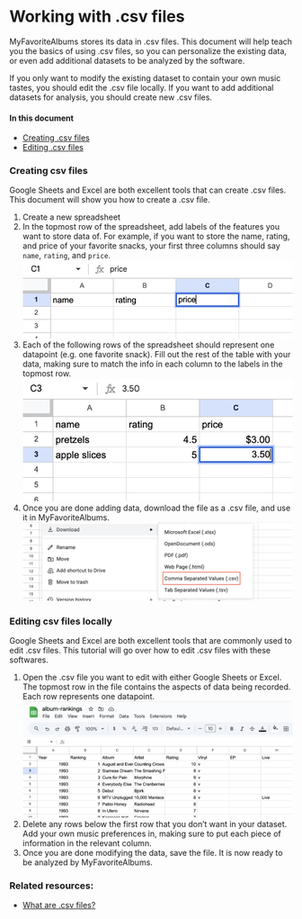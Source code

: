 # Working with .csv files

MyFavoriteAlbums stores its data in .csv files. This document will help teach you 
the basics of using .csv files, so you can personalize the existing data, 
or even add additional datasets to be analyzed by the software. 

If you only want to modify the existing dataset to contain your own music tastes, you should edit the .csv file locally. 
If you want to add additional datasets for analysis, you should create new .csv files.

#### In this document
  * [Creating .csv files](###creating-csv-files)
  * [Editing .csv files](###editing-csv-files-locally)

### Creating csv files
Google Sheets and Excel are both excellent tools that can create .csv files. This document will show you how to create a .csv file.
  1. Create a new spreadsheet
  2. In the topmost row of the spreadsheet, add labels of the features you want to store data of. For example, if you want to store the name, rating, and price of your favorite snacks, your first three columns should say ```name```, ```rating```, and ```price```.
     ![.csv file example](./img/csv-file-example.png)
  3. Each of the following rows of the spreadsheet should represent one datapoint (e.g. one favorite snack). Fill out the rest of the table with your data, making sure to match the info in each column to the labels in the topmost row.
     ![.csv file example 2](./img/csv-file-example2.png)
  4. Once you are done adding data, download the file as a .csv file, and use it in MyFavoriteAlbums.
     ![.csv file download workflow](./img/csv-file-download.png)


### Editing csv files locally
Google Sheets and Excel are both excellent tools that are commonly used to edit .csv files. This tutorial will go over how to edit .csv files with these softwares.
  1. Open the .csv file you want to edit with either Google Sheets or Excel. The topmost row in the file contains the aspects of data being recorded. Each row represents one datapoint.
     ![.csv file example](./img/csv-file-format.png)
  2. Delete any rows below the first row that you don’t want in your dataset. Add your own music preferences in, making sure to put each piece of information in the relevant column.
  3. Once you are done modifying the data, save the file. It is now ready to be analyzed by MyFavoriteAlbums.



### Related resources:
  * [What are .csv files?](csvwhatis.md)
